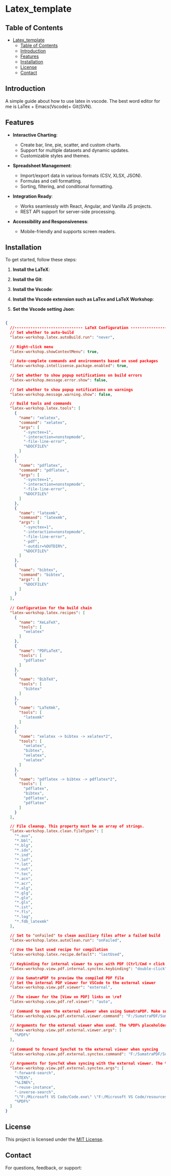 # Latex_template

## Table of Contents

- [Latex\_template](#latex_template)
  - [Table of Contents](#table-of-contents)
  - [Introduction](#introduction)
  - [Features](#features)
  - [Installation](#installation)
  - [License](#license)
  - [Contact](#contact)

## Introduction

A simple guide about how to use latex in vscode. The best word editor for me is LaTex + Emacs(Vscode)+ Git(SVN).

## Features

- **Interactive Charting**:
  - Create bar, line, pie, scatter, and custom charts.
  - Support for multiple datasets and dynamic updates.
  - Customizable styles and themes.

- **Spreadsheet Management**:
  - Import/export data in various formats (CSV, XLSX, JSON).
  - Formulas and cell formatting.
  - Sorting, filtering, and conditional formatting.

- **Integration Ready**:
  - Works seamlessly with React, Angular, and Vanilla JS projects.
  - REST API support for server-side processing.

- **Accessibility and Responsiveness**:
  - Mobile-friendly and supports screen readers.

## Installation

To get started, follow these steps:

1. **Install the LaTeX**:

2. **Install the Git**:

3. **Install the Vscode**:

4. **Install the Vscode extension such as LaTex and LaTeX Workshop**:

5. **Set the Vscode setting Json**:

```json

{
  //------------------------------ LaTeX Configuration ----------------------------------
  // Set whether to auto-build
  "latex-workshop.latex.autoBuild.run": "never",
  
  // Right-click menu
  "latex-workshop.showContextMenu": true,
  
  // Auto-complete commands and environments based on used packages
  "latex-workshop.intellisense.package.enabled": true,
  
  // Set whether to show popup notifications on build errors
  "latex-workshop.message.error.show": false,
  
  // Set whether to show popup notifications on warnings
  "latex-workshop.message.warning.show": false,

  // Build tools and commands
  "latex-workshop.latex.tools": [
    {
      "name": "xelatex",
      "command": "xelatex",
      "args": [
        "-synctex=1",
        "-interaction=nonstopmode",
        "-file-line-error",
        "%DOCFILE%"
      ]
    },
    {
      "name": "pdflatex",
      "command": "pdflatex",
      "args": [
        "-synctex=1",
        "-interaction=nonstopmode",
        "-file-line-error",
        "%DOCFILE%"
      ]
    },
    {
      "name": "latexmk",
      "command": "latexmk",
      "args": [
        "-synctex=1",
        "-interaction=nonstopmode",
        "-file-line-error",
        "-pdf",
        "-outdir=%OUTDIR%",
        "%DOCFILE%"
      ]
    },
    {
      "name": "bibtex",
      "command": "bibtex",
      "args": [
        "%DOCFILE%"
      ]
    }
  ],
  
  // Configuration for the build chain
  "latex-workshop.latex.recipes": [
    {
      "name": "XeLaTeX",
      "tools": [
        "xelatex"
      ]
    },
    {
      "name": "PDFLaTeX",
      "tools": [
        "pdflatex"
      ]
    },
    {
      "name": "BibTeX",
      "tools": [
        "bibtex"
      ]
    },
    {
      "name": "LaTeXmk",
      "tools": [
        "latexmk"
      ]
    },
    {
      "name": "xelatex -> bibtex -> xelatex*2",
      "tools": [
        "xelatex",
        "bibtex",
        "xelatex",
        "xelatex"
      ]
    },
    {
      "name": "pdflatex -> bibtex -> pdflatex*2",
      "tools": [
        "pdflatex",
        "bibtex",
        "pdflatex",
        "pdflatex"
      ]
    }
  ],

  // File cleanup. This property must be an array of strings.
  "latex-workshop.latex.clean.fileTypes": [
    "*.aux",
    "*.bbl",
    "*.blg",
    "*.idx",
    "*.ind",
    "*.lof",
    "*.lot",
    "*.out",
    "*.toc",
    "*.acn",
    "*.acr",
    "*.alg",
    "*.glg",
    "*.glo",
    "*.gls",
    "*.ist",
    "*.fls",
    "*.log",
    "*.fdb_latexmk"
  ],

  // Set to "onFailed" to clean auxiliary files after a failed build
  "latex-workshop.latex.autoClean.run": "onFailed",
  
  // Use the last used recipe for compilation
  "latex-workshop.latex.recipe.default": "lastUsed",
  
  // Keybinding for internal viewer to sync with PDF (Ctrl/Cmd + click by default or double-click)
  "latex-workshop.view.pdf.internal.synctex.keybinding": "double-click",

  // Use SumatraPDF to preview the compiled PDF file
  // Set the internal PDF viewer for VSCode to the external viewer
  "latex-workshop.view.pdf.viewer": "external",
  
  // The viewer for the [View on PDF] links on \ref
  "latex-workshop.view.pdf.ref.viewer": "auto",
  
  // Command to open the external viewer when using SumatraPDF. Make sure to update the path.
  "latex-workshop.view.pdf.external.viewer.command": "F:/SumatraPDF/SumatraPDF.exe",
  
  // Arguments for the external viewer when used. The %PDF% placeholder is replaced with the absolute path to the generated PDF file.
  "latex-workshop.view.pdf.external.viewer.args": [
    "%PDF%"
  ],
  
  // Command to forward SyncTeX to the external viewer when syncing
  "latex-workshop.view.pdf.external.synctex.command": "F:/SumatraPDF/SumatraPDF.exe",
  
  // Arguments for SyncTeX when syncing with the external viewer. The %LINE% placeholder is replaced with the line number, %PDF% with the PDF file path, and %TEX% with the LaTeX source file path.
  "latex-workshop.view.pdf.external.synctex.args": [
    "-forward-search",
    "%TEX%",
    "%LINE%",
    "-reuse-instance",
    "-inverse-search",
    "\"F:/Microsoft VS Code/Code.exe\" \"F:/Microsoft VS Code/resources/app/out/cli.js\" -r -g \"%f:%l\"",
    "%PDF%"
  ]
}
   ```
## License

This project is licensed under the [MIT License](LICENSE).

## Contact

For questions, feedback, or support:

